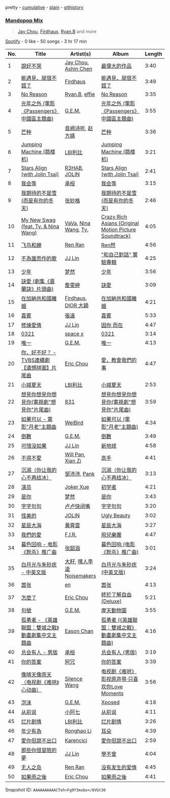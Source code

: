 pretty - [cumulative](/playlists/cumulative/37i9dQZF1EQpwudUiy0F5a.md) - [plain](/playlists/plain/37i9dQZF1EQpwudUiy0F5a) - [githistory](https://github.githistory.xyz/mdn522/spotify-playlist-archive/blob/main/playlists/plain/37i9dQZF1EQpwudUiy0F5a)

### [Mandopop Mix](https://open.spotify.com/playlist/37i9dQZF1EQpwudUiy0F5a)

> <a href=spotify:playlist:37i9dQZF1EIXLf0VWUKFeu>Jay Chou</a>, <a href=spotify:playlist:37i9dQZF1EIVtRPoQCtYBr>Firdhaus</a>, <a href=spotify:playlist:37i9dQZF1EIVWAN3QYXOGj>Ryan.B</a> and more

[Spotify](https://open.spotify.com/user/spotify) - 0 like - 50 songs - 3 hr 17 min

| No. | Title | Artist(s) | Album | Length |
|---|---|---|---|---|
| 1 | [說好不哭](https://open.spotify.com/track/52yAKumXlqPjUsIBlmiMvo) | [Jay Chou](https://open.spotify.com/artist/2elBjNSdBE2Y3f0j1mjrql), [Ashin Chen](https://open.spotify.com/artist/6H93wOohK6r1MwGh41Z4Nb) | [最偉大的作品](https://open.spotify.com/album/4stTYRQWkrNj9BOJCwuXUT) | 3:40 |
| 2 | [能遇見，就很不錯了](https://open.spotify.com/track/2ASWo8MTESnHQhJhpMSPbF) | [Firdhaus](https://open.spotify.com/artist/6fOqdhRNsMQqtwRwgo3NUv) | [能遇見，就很不錯了](https://open.spotify.com/album/7gtCv2LMG9F41nwqXvVu2S) | 3:49 |
| 3 | [No Reason](https://open.spotify.com/track/7uwJwSKpmzZH7p7imm4f1P) | [Ryan.B](https://open.spotify.com/artist/78EWtfjj7daNa4FrTSPQsD), [effie](https://open.spotify.com/artist/3rLCUhRjMFWYTJd1C4LkG0) | [No Reason](https://open.spotify.com/album/6QklIKnD4O9qLOlK1aM8iT) | 3:35 |
| 4 | [光年之外 \(電影 《Passengers》 中國區主題曲\)](https://open.spotify.com/track/1bkvGbgK4HU8B7Ue4k7O7I) | [G.E.M.](https://open.spotify.com/artist/7aRC4L63dBn3CiLDuWaLSI) | [光年之外 \(電影 《Passengers》 中國區主題曲\)](https://open.spotify.com/album/4eQDYF5DRwKtOCidoSe9HP) | 3:55 |
| 5 | [芒种](https://open.spotify.com/track/3IP4qSMfGeqI2XqHFf25sj) | [音阙诗听](https://open.spotify.com/artist/6JZIgN9gEgNSS8lY5pmwbx), [赵方婧](https://open.spotify.com/artist/4P2x3pFDSDXPLOKWSqUire) | [芒种](https://open.spotify.com/album/2T7kNiPCcZmkR11YaKaVtR) | 3:36 |
| 6 | [Jumping Machine \(跳楼机\)](https://open.spotify.com/track/1XZE0InCx3SdCnLpVsPpZl) | [LBI利比](https://open.spotify.com/artist/1xMn0bhYRWHDV01mU8gP1J) | [Jumping Machine \(跳楼机\)](https://open.spotify.com/album/0ZrCpc5hnI1DGwUH3UCCQM) | 3:21 |
| 7 | [Stars Align \(with Jolin Tsai\)](https://open.spotify.com/track/2RQYvKXf2WG4bqN6hPRNq6) | [R3HAB](https://open.spotify.com/artist/6cEuCEZu7PAE9ZSzLLc2oQ), [JOLIN](https://open.spotify.com/artist/1r9DuPTHiQ7hnRRZ99B8nL) | [Stars Align \(with Jolin Tsai\)](https://open.spotify.com/album/79hQ8RdrbrZDjceDsdTYm5) | 2:41 |
| 8 | [我会等](https://open.spotify.com/track/5Rzpn60KTM11EBETHaF9Kt) | [承桓](https://open.spotify.com/artist/3ZYhFl4nztqc9vx35vKdUI) | [我会等](https://open.spotify.com/album/3113SgaBiac1ta3gtRnyYk) | 3:15 |
| 9 | [我期待的不是雪 \(而是有你的冬天\)](https://open.spotify.com/track/5DO7rqTWMnC9Q7pB4PtfWR) | [张妙格](https://open.spotify.com/artist/7q6xird8xFNzgqQi60dwmj) | [我期待的不是雪 \(而是有你的冬天\)](https://open.spotify.com/album/0CBUGAj9SGPmeXRY81l48I) | 2:46 |
| 10 | [My New Swag \(feat\. Ty\. & Nina Wang\)](https://open.spotify.com/track/4gQe7RzqRVBFHe3mEFHVQh) | [VaVa](https://open.spotify.com/artist/1apmSb6aeHZyr9zUsy1Z9q), [Nina Wang](https://open.spotify.com/artist/4ymOh62uwUvxBKL373I685), [Ty.](https://open.spotify.com/artist/2GFsWXpTIn6G1kRjW3RAQX) | [Crazy Rich Asians \(Original Motion Picture Soundtrack\)](https://open.spotify.com/album/2wMz3oVNS1bMXaEWY6QWmA) | 4:05 |
| 11 | [飞鸟和蝉](https://open.spotify.com/track/4lhbajK3dvUcJ0UNEeCdMn) | [Ren Ran](https://open.spotify.com/artist/6f4srX54JFrLNK4aTJe2Sc) | [Ren然](https://open.spotify.com/album/04wLAOxcmZWDQfMJL5g9p1) | 4:56 |
| 12 | [不為誰而作的歌](https://open.spotify.com/track/0VqSdtXseb9khdZrnYVyM1) | [JJ Lin](https://open.spotify.com/artist/7Dx7RhX0mFuXhCOUgB01uM) | ["和自己對話" 實驗專輯](https://open.spotify.com/album/2BllRBDJwm9kthtOoYTzNK) | 4:25 |
| 13 | [少年](https://open.spotify.com/track/12AixU6xLBTtohCF0Ex7QC) | [梦然](https://open.spotify.com/artist/6taSlFSqCqAEUHOliFyHt7) | [少年](https://open.spotify.com/album/5Lxp9wzkVafO8bXZibNxyU) | 3:56 |
| 14 | [訣愛 \(劇集《蒼蘭訣》片頭曲\)](https://open.spotify.com/track/6la3Kme7O7D01fJPxgpAS5) | [詹雯婷](https://open.spotify.com/artist/7hmSHY9HVVQKejpGbPbo16) | [訣愛](https://open.spotify.com/album/11KVIZFGZ34hRCfrIr1oSt) | 3:09 |
| 15 | [在加納共和國離婚](https://open.spotify.com/track/6GyUt7yJ0sOktc5HjvVnFh) | [Firdhaus](https://open.spotify.com/artist/6fOqdhRNsMQqtwRwgo3NUv), [DIOR 大穎](https://open.spotify.com/artist/0czbvTRVGHfCdRsJLxbBGQ) | [在加納共和國離婚](https://open.spotify.com/album/0yZmjmMyA25lq1giL8yl0a) | 4:21 |
| 16 | [嘉賓](https://open.spotify.com/track/5jAmIkIpskwu2hRz2YaEHi) | [張遠](https://open.spotify.com/artist/3PutidTQajzWO1gTetJReW) | [嘉賓](https://open.spotify.com/album/0HaCElSmKQ9J4Ty06CYwvC) | 5:33 |
| 17 | [修煉愛情](https://open.spotify.com/track/101iWa6yaODTI0RWewMK1B) | [JJ Lin](https://open.spotify.com/artist/7Dx7RhX0mFuXhCOUgB01uM) | [因你 而在](https://open.spotify.com/album/4HIHR7UP1Wc04zwGkJDKX4) | 4:47 |
| 18 | [0321](https://open.spotify.com/track/3e0ceoakrA8NNWFPhNDXCp) | [space x](https://open.spotify.com/artist/5MfPm7ai5Y5vRePZ4MC9XL) | [0321](https://open.spotify.com/album/4wL9wBIDpPgVIkLOzWQUB8) | 3:14 |
| 19 | [唯一](https://open.spotify.com/track/6ENf77i5DmXDimXle5Ux3C) | [G.E.M.](https://open.spotify.com/artist/7aRC4L63dBn3CiLDuWaLSI) | [唯一](https://open.spotify.com/album/4o9Q4RFqR6deYGWOgUQ3nC) | 4:13 |
| 20 | [你，好不好？ \- TVBS連續劇【遺憾拼圖】片尾曲](https://open.spotify.com/track/2gug6MRv4xQFYi9LA3PJCS) | [Eric Chou](https://open.spotify.com/artist/5fEQLwq1BWWQNR8GzhOIvi) | [愛，教會我們的事](https://open.spotify.com/album/4qDKkkL98yqdv85xqYfyUc) | 4:47 |
| 21 | [小城夏天](https://open.spotify.com/track/4QZMBVrBLAvBryj8ZJIIY2) | [LBI利比](https://open.spotify.com/artist/1xMn0bhYRWHDV01mU8gP1J) | [小城夏天](https://open.spotify.com/album/2gBtz9cBcRTBvsux9pv9KF) | 2:53 |
| 22 | [想見你想見你想見你\(電視劇"想見你"片尾曲\)](https://open.spotify.com/track/69zgyr5HVKdInjeKpq1qHa) | [831](https://open.spotify.com/artist/3TtgOeQcNkf9WVDA4xPBJM) | [想見你想見你想見你\(電視劇"想見你"片尾曲\)](https://open.spotify.com/album/44M14sRDzNZBtfaSH9Au3i) | 3:59 |
| 23 | [如果可以 \- 電影"月老"主題曲](https://open.spotify.com/track/72OVnXDzugvrCU25lMi9au) | [WeiBird](https://open.spotify.com/artist/7y3HnWCFEvWj4KM9GFSkiX) | [如果可以 \(電影"月老"主題曲\)](https://open.spotify.com/album/6CGKNcn63JbPWljHtQi1L0) | 4:34 |
| 24 | [倒數](https://open.spotify.com/track/2HmM5p02Q2qrYZvXJRLVx3) | [G.E.M.](https://open.spotify.com/artist/7aRC4L63dBn3CiLDuWaLSI) | [倒數](https://open.spotify.com/album/5tiWzEgxHiddFZUt5Swfzg) | 3:49 |
| 25 | [可惜沒如果](https://open.spotify.com/track/0E8P8DNhj10IAF62AAjpgd) | [JJ Lin](https://open.spotify.com/artist/7Dx7RhX0mFuXhCOUgB01uM) | [新地球](https://open.spotify.com/album/4ej0iaGUNXJOUCudwbESIQ) | 4:58 |
| 26 | [不得不愛](https://open.spotify.com/track/3TYzES2lL8BTPE4uudj0Hj) | [Will Pan](https://open.spotify.com/artist/7fCFxj1GCRqwFZEP4iJRw0), [Xian Zi](https://open.spotify.com/artist/2CBuGdj5Nmgx1VfrgLnGoJ) | [高手](https://open.spotify.com/album/2BH0E9RymXvSKzFr0mgXE7) | 4:41 |
| 27 | [沉溺（你让我的心不再结冰）](https://open.spotify.com/track/6NtVX4qwWMmAtNFaG485iq) | [邹沛沛](https://open.spotify.com/artist/4ST2uUeBAbGgmskBWYRB8S), [Pank](https://open.spotify.com/artist/2kzAAkLOfSYyOqPIfqT4He) | [沉溺（你让我的心不再结冰）](https://open.spotify.com/album/3erMutM4R4j8HXNo988pk4) | 3:13 |
| 28 | [演员](https://open.spotify.com/track/5Sib99jpYybZAicUMETb3h) | [Joker Xue](https://open.spotify.com/artist/1cg0bYpP5e2DNG0RgK2CMN) | [初学者](https://open.spotify.com/album/6fxZNu6wYqd7GDCVsFOAcw) | 4:21 |
| 29 | [是你](https://open.spotify.com/track/7gYKASXibOLyet8JTBJOO2) | [梦然](https://open.spotify.com/artist/6taSlFSqCqAEUHOliFyHt7) | [是你](https://open.spotify.com/album/0kISv4hrq3wQASGCbQIBtr) | 3:43 |
| 30 | [字字句句](https://open.spotify.com/track/7fAdinC2UTc0Y9GiKrkTtu) | [卢卢快闭嘴](https://open.spotify.com/artist/4wUR1NviIGE01yEfeLNkeV) | [字字句句](https://open.spotify.com/album/5aQMO1ltAoQotkfPCOy0jn) | 3:20 |
| 31 | [怪美的](https://open.spotify.com/track/0cONHWTIfgEpAuVwbbwGgc) | [JOLIN](https://open.spotify.com/artist/1r9DuPTHiQ7hnRRZ99B8nL) | [Ugly Beauty](https://open.spotify.com/album/7HFFEjrwzZNpbee44SJnn9) | 3:02 |
| 32 | [星辰大海](https://open.spotify.com/track/37ugDnt4m4BSm0VAFwd5Li) | [黃霄雲](https://open.spotify.com/artist/2xwlufPslbQKrv1MXDBpIM) | [星辰大海](https://open.spotify.com/album/41K3SKzEzB6ABkgtXC7Q98) | 3:27 |
| 33 | [我們的愛](https://open.spotify.com/track/0Q4YuuiCuxIIKUw2fb1cmV) | [F.I.R.](https://open.spotify.com/artist/5oqLnVZzJJXE3YnzzZfRKu) | [飛兒樂團](https://open.spotify.com/album/268ZucmIubAGuH8AGwYZEZ) | 4:47 |
| 34 | [暮色回响 \- 电影《默杀》推广曲](https://open.spotify.com/track/34lHeTk1cdLlQLJgmqSY9y) | [张韶涵](https://open.spotify.com/artist/0nMPxtQGOjtIiaSg0LKaMX) | [暮色回响 \(电影《默杀》推广曲\)](https://open.spotify.com/album/5DS3v9OmWKA0bKb3SudXV2) | 3:01 |
| 35 | [白月光与朱砂痣 \- 中英文版](https://open.spotify.com/track/4ZC1k5x3nAJi9E3esl5yLb) | [大籽](https://open.spotify.com/artist/2NJLAUSe3Ifk9MiHbddRAi), [嘿人李逵Noisemakers](https://open.spotify.com/artist/4qk8X3MDfeOdw4y9JSnSZ5) | [白月光与朱砂痣 \(中英文版\)](https://open.spotify.com/album/4bEZDCQlPGPEtztq1ybw5D) | 3:24 |
| 36 | [嚣张](https://open.spotify.com/track/1vfUASvUGt3gxQ1x3T3u1C) | [en](https://open.spotify.com/artist/7z7tLLiBfmH0kZ2lNVs8LW) | [嚣张](https://open.spotify.com/album/09KIrKBU3kamLtHV5IkHSp) | 4:13 |
| 37 | [怎麼了](https://open.spotify.com/track/5cU1O9P0EDA0rPkPDykhIm) | [Eric Chou](https://open.spotify.com/artist/5fEQLwq1BWWQNR8GzhOIvi) | [終於了解自由 \(Deluxe\)](https://open.spotify.com/album/2lrmHLTedOpdP6TaZDZ77F) | 5:21 |
| 38 | [句號](https://open.spotify.com/track/66YKSygcUZHHqHJZcWslI3) | [G.E.M.](https://open.spotify.com/artist/7aRC4L63dBn3CiLDuWaLSI) | [摩天動物園](https://open.spotify.com/album/5BQmFN38iOhEhMVIdtvFhS) | 3:55 |
| 39 | [孤勇者 \- 《英雄聯盟：雙城之戰》動畫劇集中文主題曲](https://open.spotify.com/track/6akVETVeqqPVvuBS5e0EB1) | [Eason Chan](https://open.spotify.com/artist/2QcZxAgcs2I1q7CtCkl6MI) | [孤勇者 \(《英雄聯盟：雙城之戰》動畫劇集中文主題曲\)](https://open.spotify.com/album/5AXZCa9l5fESG0jLuaOchp) | 4:16 |
| 40 | [总会有人 \- 男版](https://open.spotify.com/track/7DOYbOUB0QxXPXuqUjQLnK) | [承桓](https://open.spotify.com/artist/3ZYhFl4nztqc9vx35vKdUI) | [总会有人 \(男版\)](https://open.spotify.com/album/4CMEikoswj97sXm7BUmVhy) | 3:19 |
| 41 | [你的答案](https://open.spotify.com/track/4QWSICaQ6LGmcS8qX9lNVh) | [阿冗](https://open.spotify.com/artist/3dTgjg7lzUGiD3NwcGCK1n) | [你的答案](https://open.spotify.com/album/05nfv9HHHKkKWoNDGQSNNb) | 3:39 |
| 42 | [像晴天像雨天（电视剧《难哄》心动曲）](https://open.spotify.com/track/298LjjcBvuQCAlwUWb9dKb) | [Silence Wang](https://open.spotify.com/artist/0PdNEiQ3MsJGCEgE13Tz60) | [电视剧《难哄》影视原声带·只喜欢你Love Moments](https://open.spotify.com/album/7hcotSWQZpoxnAmA04vCOr) | 3:56 |
| 43 | [泡沫](https://open.spotify.com/track/2IfSPLPDW6RGosdB5huwAA) | [G.E.M.](https://open.spotify.com/artist/7aRC4L63dBn3CiLDuWaLSI) | [Xposed](https://open.spotify.com/album/5EUhTGmsSlrrt2w3IZd1IG) | 4:18 |
| 44 | [从前说](https://open.spotify.com/track/3t5edAHbyFEW67wFApp7EO) | [小阿七](https://open.spotify.com/artist/7tDLiRbNQalA5uvTpX2bKh) | [从前说](https://open.spotify.com/album/3XKhqXwWo2nHfTCsvYkmtq) | 4:11 |
| 45 | [烂片剧情](https://open.spotify.com/track/488IBZgAqHQmUDjg9kTQYG) | [LBI利比](https://open.spotify.com/artist/1xMn0bhYRWHDV01mU8gP1J) | [烂片剧情](https://open.spotify.com/album/2Km6rWJjdJoli9PFE8nwxh) | 3:26 |
| 46 | [年少有為](https://open.spotify.com/track/6XY80Ofqd8j0SGiEdRLwCp) | [Ronghao Li](https://open.spotify.com/artist/0rTP0x4vRFSDbhtqcCqc8K) | [耳朵](https://open.spotify.com/album/0EcIAelkxuOa5hc3XvxyXy) | 4:39 |
| 47 | [愛你但說不出口](https://open.spotify.com/track/5CCV2xxYnI7b1wFkP1gElh) | [Karencici](https://open.spotify.com/artist/6v6qfXRvTRGGsmGfDvtMIK) | [愛你但說不出口](https://open.spotify.com/album/4pFJjjZj3N3MV20Em5DX3a) | 2:59 |
| 48 | [那些你很冒險的夢](https://open.spotify.com/track/2aMN1ky0SzSEcV1QdBYbW9) | [JJ Lin](https://open.spotify.com/artist/7Dx7RhX0mFuXhCOUgB01uM) | [學不會](https://open.spotify.com/album/5nAilSc60xebtjFfRr6m2V) | 4:04 |
| 49 | [无人之岛](https://open.spotify.com/track/7pNlTbAwtA33Ud0OsHEu5x) | [Ren Ran](https://open.spotify.com/artist/6f4srX54JFrLNK4aTJe2Sc) | [没有发生的爱情](https://open.spotify.com/album/7vPAmQUMDKxbSRixB7FR1O) | 4:45 |
| 50 | [如果雨之後](https://open.spotify.com/track/6kabSi7XCHHGThNme6J2tL) | [Eric Chou](https://open.spotify.com/artist/5fEQLwq1BWWQNR8GzhOIvi) | [如果雨之後](https://open.spotify.com/album/63lCCebNDe20nxyCvFWk8g) | 4:41 |

Snapshot ID: `AAAAAAAAAACToh+Fg9Y3mxbo+/8VGt3O`
